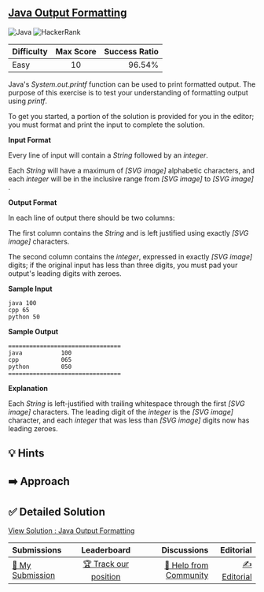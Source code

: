 ## [Java Output Formatting](https://www.hackerrank.com/challenges/java-output-formatting)

![Java](https://img.shields.io/badge/java-%23ED8B00.svg?style=for-the-badge&logo=openjdk&logoColor=white) ![HackerRank](https://img.shields.io/badge/-Hackerrank-2EC866?style=for-the-badge&logo=HackerRank&logoColor=white)

| Difficulty | Max Score | Success Ratio |
|:-----------|:------------:|------------:|
| Easy       | 10      | 96.54%        |

Java's *System.out.printf* function can be used to print formatted output. The purpose of this exercise is to test your understanding of formatting output using *printf*.


To get you started, a portion of the solution is provided for you in the editor; you must format and print the input to complete the solution.

**Input Format**

Every line of input will contain a *String* followed by an *integer*.   

Each *String* will have a maximum of  *[SVG image]*  alphabetic characters, and each *integer* will be in the inclusive range from  *[SVG image]*  to  *[SVG image]* .

**Output Format**

In each line of output there should be two columns:   

The first column contains the *String* and is left justified using exactly  *[SVG image]*  characters.   

The second column contains the *integer*, expressed in exactly  *[SVG image]*  digits; if the original input has less than three digits, you must pad your output's leading digits with zeroes.

**Sample Input**


```
java 100
cpp 65
python 50

```
**Sample Output**


```
================================
java           100 
cpp            065 
python         050 
================================

```
**Explanation**

Each *String* is left\-justified with trailing whitespace through the first  *[SVG image]*  characters. The leading digit of the *integer* is the  *[SVG image]*  character, and each *integer* that was less than  *[SVG image]*  digits now has leading zeroes.


## 💡 Hints 

## ➡️ Approach 

## ✅ Detailed Solution
[View Solution : Java Output Formatting](./Solution.java)

| Submissions | Leaderboard| Discussions | Editorial |
|:-----------|:------------:|------------:|------------:|
| [📝 My Submission](https://www.hackerrank.com/challenges/java-output-formatting/submissions) | [🏆 Track our position](https://www.hackerrank.com/challenges/java-output-formatting/leaderboard) | [🤔 Help from Community](https://www.hackerrank.com/challenges/java-output-formatting/forum) | [✍️ Editorial](https://www.hackerrank.com/challenges/java-output-formatting/editorial) |

